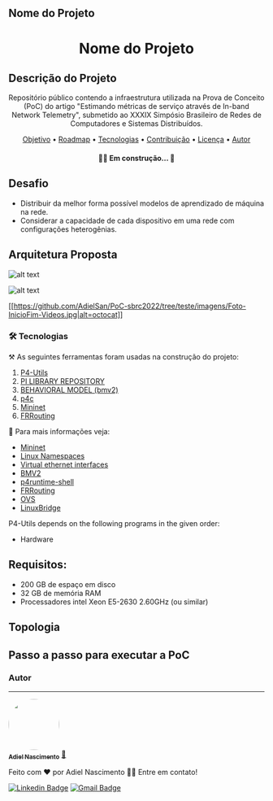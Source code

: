 ## Nome do Projeto
<h1 align="center">Nome do Projeto</h1>

## Descrição do Projeto
<p align="center">
Repositório público contendo a infraestrutura utilizada na Prova de Conceito (PoC) do artigo "Estimando métricas de serviço através de In-band Network Telemetry", submetido ao XXXIX Simpósio Brasileiro de Redes de Computadores e Sistemas Distribuídos.
</p>


<p align="center">
 <a href="#objetivo">Objetivo</a> •
 <a href="#roadmap">Roadmap</a> •
 <a href="#tecnologias">Tecnologias</a> •
 <a href="#contribuicao">Contribuição</a> •
 <a href="#licenc-a">Licença</a> •
 <a href="#autor">Autor</a>
</p>

<h4 align="center">
	🚧🚀 Em construção...  🚧
</h4>


## Desafio
- Distribuir da melhor forma possível modelos de aprendizado de máquina na rede.
- Considerar a capacidade de cada dispositivo em uma rede com configurações heterogênias.

## Arquitetura Proposta

![alt text](/imagens/Foto-InicioDim-Videos.jpg)

![alt text](http://url/to/img.png)

[[https://github.com/AdielSan/PoC-sbrc2022/tree/teste/imagens/Foto-InicioFim-Videos.jpg|alt=octocat]]


### 🛠 Tecnologias

⚒️ As seguintes ferramentas foram usadas na construção do projeto:
1. [P4-Utils](https://github.com/nsg-ethz/p4-utils)
2. [PI LIBRARY REPOSITORY](https://github.com/p4lang/PI)
3. [BEHAVIORAL MODEL (bmv2)](https://github.com/p4lang/behavioral-model)
4. [p4c](https://github.com/p4lang/p4c)
5. [Mininet](https://github.com/mininet/mininet)
6. [FRRouting](https://github.com/FRRouting/FRR)

🔗 Para mais informações veja:

- [Mininet](http://mininet.org/)
- [Linux Namespaces](https://blogs.igalia.com/dpino/2016/04/10/network-namespaces/)
- [Virtual ethernet interfaces](http://man7.org/linux/man-pages/man4/veth.4.html)
- [BMV2](https://github.com/p4lang/behavioral-model)
- [p4runtime-shell](https://github.com/p4lang/p4runtime-shell)
- [FRRouting](https://frrouting.org/)
- [OVS](https://www.openvswitch.org/)
- [LinuxBridge](https://cloudbuilder.in/blogs/2013/12/02/linux-bridge-virtual-networking/)


P4-Utils depends on the following programs in the given order:
* Hardware





## Requisitos:

- 200 GB de espaço em disco
- 32 GB de memória RAM
- Processadores intel Xeon E5-2630 2.60GHz (ou similar)


## Topologia


## Passo a passo para executar a PoC

### Autor
---

<a href="https://blog.rocketseat.com.br/author/thiago/">
 <img style="border-radius: 50%;" src="https://lh3.googleusercontent.com/bEOWqSLUE7Ngz1LdHMX9AqhN7JUOT176MZWC5oIOQUrMKNa3dRp8C8yUARHmnf_yFoG6W0W-1VbNST82Q-Mfuw_pTSXTmxcaZ9cJakkWurcpI_3JGP-8CaKGTCCzVLQIHVMV2VX6cVfyTlpopk3gNGrp8HvPJE4rvnSnNpTjpHL2TaYIgTB_TKWwpNVXDwEqdqi2uZk_rMpowLG2QK55q06E-ZtF5W8O07KxBdHcQIjaVqij9aITHQIVNkpA1ESKbUxC2eRS7AUDhn7q1UWfIz9S9_YeyDiipdMSdF4Ep0ISzflws_engSCeAhK_jzc6jS80nU3RNBuACm3HGSRYrATGsN6Qhogrjd_P-lK1D5XKqTbsyTuavE7pHCcl6cCEaH_X8-Wb0mfLczMAuAH3njH8_clkFOAkrqfwtO-6p1QDL0jtuwMMzjZmXIuGnpoRTJl00KHXwqQLzLw-wc6kvC-tG4rtquoKRcKUK7LxYD79AykPEMVv3QSxyL4HLZDYBBjc4arwNMk3AEjOvLocW-OxWkYtEF9UoUoDHSKsGHct21Us3YTybEsUafo5z8PwrBER2sGMa4BXc3s8jnBNMtU_8ZsD2pwinvCoospLl1eSYRpwEQe7RiI4i6f8_j7oFQOeKT_xa8Iv6PyDQKF3xTY8x-20OFs_dw3opfSFPpQCWEYguKAe_CTJkcC_7V75d55RHgrAklzwgcKSjrHfxsHD=s990-no?authuser=0" width="100px;" alt=""/>
 <br />
 <sub><b>Adiel Nascimento</b></sub></a> <a href="https://blog.rocketseat.com.br/author/thiago//" title="Rocketseat">🚀</a>


Feito com ❤️ por Adiel Nascimento 👋🏽 Entre em contato!

[![Linkedin Badge](https://img.shields.io/badge/-Thiago-blue?style=flat-square&logo=Linkedin&logoColor=white&link=https://www.linkedin.com/in/adiel-dos-santos-nascimento-7a3552140/)](https://www.linkedin.com/in/adiel-dos-santos-nascimento-7a3552140/)
[![Gmail Badge](https://img.shields.io/badge/-adieltab16@gmail.com-c14438?style=flat-square&logo=Gmail&logoColor=white&link=mailto:adieltab16@gmail.com)](mailto:adieltab16@gmail.com)
